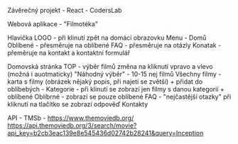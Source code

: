 Závěrečný projekt - React - CodersLab

Webová aplikace - "Filmotéka"

Hlavička
LOGO - při klinutí zpět na domácí obrazovku
Menu -  Domů
        Oblíbené - přesměruje na oblíbené
        FAQ - přesměruje na otázly
        Konatak - přeměruje na kontakt a kontaktní formulář

Domovská stránka
TOP - výběr filmů změna na kliknutí vpravo a vlevo (možná i auotmaticky)
"Náhodný výběr" - 10-15 nej filmů
Všechny filmy - karta s filmy (obrázek nějaký popis, při najetí se zvětší) + přidat do oblíbebých
              - Kategorie - při klinutí se zobrazí jen filmy s danou kategorií + oblíbené
Oblíbrné - zobrazí se pouze oblíbené 
FAQ - "nejčastější otazky" při kliknutí na tlačítko se zobrazí odpověď
Kontakty

API - TMSb - https://www.themoviedb.org/
https://api.themoviedb.org/3/search/movie?api_key=b2cb3eac139e8e545436d02742b28241&query=Inception
